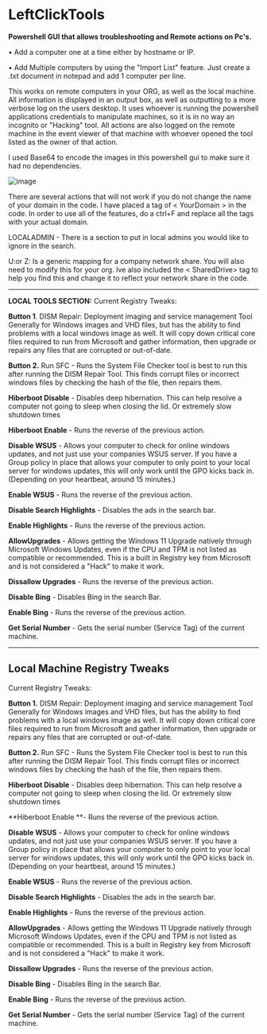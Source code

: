# LeftClickTools

**Powershell GUI that allows troubleshooting and Remote actions on Pc's.**

• Add a computer one at a time either by hostname or IP.

• Add Multiple computers by using the "Import List" feature.  Just create a .txt document in notepad and add 1 computer per line.  

  This works on remote computers in your ORG, as well as the local machine.  All information is displayed in an output box, as well as outputting to a more verbose log on the users desktop.  It uses whoever is running the powershell applications credentials to manipulate machines, so it is in no way an incognito or "Hacking" tool.  All actions are also logged on the remote machine in the event viewer of that machine with whoever opened the tool listed as the owner of that action.  


I used Base64 to encode the images in this powershell gui to make sure it had no dependencies.


![image](https://user-images.githubusercontent.com/115837132/234049643-bef52e26-e11c-464d-ab1d-91d1a7436a91.png)




There are several actions that will not work if you do not change the name of your domain in the code. I have placed a tag of < YourDomain > in the code.  In order to use all of the features, do a ctrl+F and replace all the <YourDomain> tags with your actual domain.  

LOCALADMIN - There is a section to put in local admins you would like to ignore in the search.

U:or Z: Is a generic mapping for a company network share.  You will also need to modify this for your org.  Ive also included the < SharedDrive> tag to help you find this and change it to reflect your network share in the code.  

-------------------------------------------------------------------------------------------------------------------------
**LOCAL TOOLS SECTION:**
Current Registry Tweaks:

**Button 1**. DISM Repair: Deployment imaging and service management Tool Generally for Windows images and VHD files, but has the ability to find problems with a local windows image as well. It will copy down critical core files required to run from Microsoft and gather information, then upgrade or repairs any files that are corrupted or out-of-date.

**Button 2.** Run SFC - Runs the System File Checker tool is best to run this after running the DISM Repair Tool. This finds corrupt files or incorrect windows files by checking the hash of the file, then repairs them.

**Hiberboot Disable** - Disables deep hibernation. This can help resolve a computer not going to sleep when closing the lid. Or extremely slow shutdown times

**Hiberboot Enable** - Runs the reverse of the previous action.

**Disable WSUS** - Allows your computer to check for online windows updates, and not just use your companies WSUS server. If you have a Group policy in place that allows your computer to only point to your local server for windows updates, this will only work until the GPO kicks back in. (Depending on your heartbeat, around 15 minutes.)

**Enable WSUS** - Runs the reverse of the previous action.

**Disable Search Highlights** - Disables the ads in the search bar.

**Enable Highlights** - Runs the reverse of the previous action.

**AllowUpgrades** - Allows getting the Windows 11 Upgrade natively through Microsoft Windows Updates, even if the CPU and TPM is not listed as compatible or recommended. This is a built in Registry key from Microsoft and is not considered a "Hack" to make it work.

**Dissallow Upgrades** - Runs the reverse of the previous action.

**Disable Bing** - Disables Bing in the search Bar.

**Enable Bing** - Runs the reverse of the previous action.

**Get Serial Number** - Gets the serial number (Service Tag) of the current machine.
  
  --------------------------------------------------------------------------------
  Local Machine Registry Tweaks
  --------------------------------------------------------------------------------
  
  Current Registry Tweaks:

**Button 1.** DISM Repair: Deployment imaging and service management Tool Generally for Windows images and VHD files, but has the ability to find problems with a local windows image as well. It will copy down critical core files required to run from Microsoft and gather information, then upgrade or repairs any files that are corrupted or out-of-date.

**Button 2.** Run SFC - Runs the System File Checker tool is best to run this after running the DISM Repair Tool. This finds corrupt files or incorrect windows files by checking the hash of the file, then repairs them.

**Hiberboot Disable** - Disables deep hibernation. This can help resolve a computer not going to sleep when closing the lid. Or extremely slow shutdown times

**Hiberboot Enable **- Runs the reverse of the previous action.

**Disable WSUS** - Allows your computer to check for online windows updates, and not just use your companies WSUS server. If you have a Group policy in place that allows your computer to only point to your local server for windows updates, this will only work until the GPO kicks back in. (Depending on your heartbeat, around 15 minutes.)

**Enable WSUS** - Runs the reverse of the previous action.

**Disable Search Highlights** - Disables the ads in the search bar.

**Enable Highlights** - Runs the reverse of the previous action.

**AllowUpgrades** - Allows getting the Windows 11 Upgrade natively through Microsoft Windows Updates, even if the CPU and TPM is not listed as compatible or recommended. This is a built in Registry key from Microsoft and is not considered a "Hack" to make it work.

**Dissallow Upgrades** - Runs the reverse of the previous action.

**Disable Bing** - Disables Bing in the search Bar.

**Enable Bing** - Runs the reverse of the previous action.

**Get Serial Number** - Gets the serial number (Service Tag) of the current machine.
